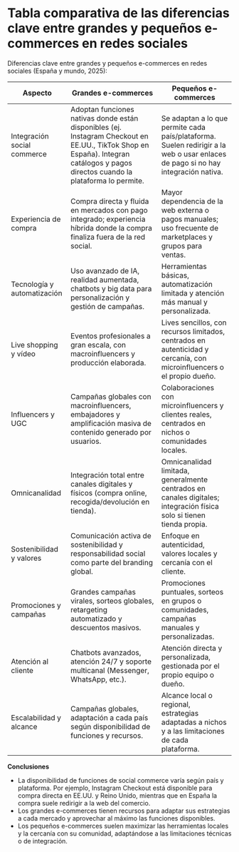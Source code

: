 # Tabla comparativa de las diferencias clave entre grandes y pequeños e-commerces en redes sociales

&#x20;Diferencias clave entre grandes y pequeños e-commerces en redes sociales (España y mundo, 2025):

| Aspecto                     | Grandes e-commerces                                                                                                                                                               | Pequeños e-commerces                                                                                                             |
| --------------------------- | --------------------------------------------------------------------------------------------------------------------------------------------------------------------------------- | -------------------------------------------------------------------------------------------------------------------------------- |
| Integración social commerce | Adoptan funciones nativas donde están disponibles (ej. Instagram Checkout en EE.UU., TikTok Shop en España). Integran catálogos y pagos directos cuando la plataforma lo permite. | Se adaptan a lo que permite cada país/plataforma. Suelen redirigir a la web o usar enlaces de pago si no hay integración nativa. |
| Experiencia de compra       | Compra directa y fluida en mercados con pago integrado; experiencia híbrida donde la compra finaliza fuera de la red social.                                                      | Mayor dependencia de la web externa o pagos manuales; uso frecuente de marketplaces y grupos para ventas.                        |
| Tecnología y automatización | Uso avanzado de IA, realidad aumentada, chatbots y big data para personalización y gestión de campañas.                                                                           | Herramientas básicas, automatización limitada y atención más manual y personalizada.                                             |
| Live shopping y vídeo       | Eventos profesionales a gran escala, con macroinfluencers y producción elaborada.                                                                                                 | Lives sencillos, con recursos limitados, centrados en autenticidad y cercanía, con microinfluencers o el propio dueño.           |
| Influencers y UGC           | Campañas globales con macroinfluencers, embajadores y amplificación masiva de contenido generado por usuarios.                                                                    | Colaboraciones con microinfluencers y clientes reales, centrados en nichos o comunidades locales.                                |
| Omnicanalidad               | Integración total entre canales digitales y físicos (compra online, recogida/devolución en tienda).                                                                               | Omnicanalidad limitada, generalmente centrados en canales digitales; integración física solo si tienen tienda propia.            |
| Sostenibilidad y valores    | Comunicación activa de sostenibilidad y responsabilidad social como parte del branding global.                                                                                    | Enfoque en autenticidad, valores locales y cercanía con el cliente.                                                              |
| Promociones y campañas      | Grandes campañas virales, sorteos globales, retargeting automatizado y descuentos masivos.                                                                                        | Promociones puntuales, sorteos en grupos o comunidades, campañas manuales y personalizadas.                                      |
| Atención al cliente         | Chatbots avanzados, atención 24/7 y soporte multicanal (Messenger, WhatsApp, etc.).                                                                                               | Atención directa y personalizada, gestionada por el propio equipo o dueño.                                                       |
| Escalabilidad y alcance     | Campañas globales, adaptación a cada país según disponibilidad de funciones y recursos.                                                                                           | Alcance local o regional, estrategias adaptadas a nichos y a las limitaciones de cada plataforma.                                |

**Conclusiones**&#x20;

* La disponibilidad de funciones de social commerce varía según país y plataforma. Por ejemplo, Instagram Checkout está disponible para compra directa en EE.UU. y Reino Unido, mientras que en España la compra suele redirigir a la web del comercio.
* Los grandes e-commerces tienen recursos para adaptar sus estrategias a cada mercado y aprovechar al máximo las funciones disponibles.
* Los pequeños e-commerces suelen maximizar las herramientas locales y la cercanía con su comunidad, adaptándose a las limitaciones técnicas o de integración.
